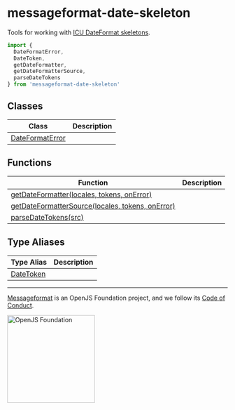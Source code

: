 # messageformat-date-skeleton

Tools for working with [ICU DateFormat skeletons](http://userguide.icu-project.org/formatparse/datetime)<!-- -->.

```js
import {
  DateFormatError,
  DateToken,
  getDateFormatter,
  getDateFormatterSource,
  parseDateTokens
} from 'messageformat-date-skeleton'

```

## Classes

|  Class | Description |
|  --- | --- |
|  [DateFormatError](https://github.com/messageformat/skeletons/blob/master/packages/date-skeleton/docs/messageformat-date-skeleton.dateformaterror.md) |  |

## Functions

|  Function | Description |
|  --- | --- |
|  [getDateFormatter(locales, tokens, onError)](https://github.com/messageformat/skeletons/blob/master/packages/date-skeleton/docs/messageformat-date-skeleton.getdateformatter.md) |  |
|  [getDateFormatterSource(locales, tokens, onError)](https://github.com/messageformat/skeletons/blob/master/packages/date-skeleton/docs/messageformat-date-skeleton.getdateformattersource.md) |  |
|  [parseDateTokens(src)](https://github.com/messageformat/skeletons/blob/master/packages/date-skeleton/docs/messageformat-date-skeleton.parsedatetokens.md) |  |

## Type Aliases

|  Type Alias | Description |
|  --- | --- |
|  [DateToken](https://github.com/messageformat/skeletons/blob/master/packages/date-skeleton/docs/messageformat-date-skeleton.datetoken.md) |  |

---

[Messageformat](https://messageformat.github.io/) is an OpenJS Foundation project, and we follow its [Code of Conduct](https://github.com/openjs-foundation/cross-project-council/blob/master/CODE_OF_CONDUCT.md).

<a href="https://openjsf.org">
<img width=200 alt="OpenJS Foundation" src="https://messageformat.github.io/messageformat/logo/openjsf.svg" />
</a>